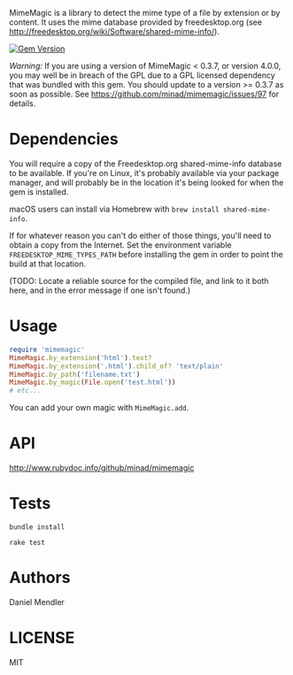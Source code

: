 MimeMagic is a library to detect the mime type of a file by extension or by content. It uses the mime database
provided by freedesktop.org (see http://freedesktop.org/wiki/Software/shared-mime-info/).

[![Gem Version](https://img.shields.io/gem/v/mimemagic.svg)](http://rubygems.org/gems/mimemagic)

*Warning:* If you are using a version of MimeMagic < 0.3.7, or version 4.0.0, you may well be in breach of the
GPL due to a GPL licensed dependency that was bundled with this gem. You should update to a version >= 0.3.7 
as soon as possible. See https://github.com/minad/mimemagic/issues/97 for details.

Dependencies
============

You will require a copy of the Freedesktop.org shared-mime-info database to be available. If you're on Linux,
it's probably available via your package manager, and will probably be in the location it's being looked for
when the gem is installed.

macOS users can install via Homebrew with `brew install shared-mime-info`.

If for whatever reason you can't do either of those things, you'll need to obtain a copy from the Internet. Set
the environment variable `FREEDESKTOP_MIME_TYPES_PATH` before installing the gem in order to point the build at
that location.

(TODO: Locate a reliable source for the compiled file, and link to it both here, and in the error message if
one isn't found.)

Usage
=====

```ruby
require 'mimemagic'
MimeMagic.by_extension('html').text?
MimeMagic.by_extension('.html').child_of? 'text/plain'
MimeMagic.by_path('filename.txt')
MimeMagic.by_magic(File.open('test.html'))
# etc...
```

You can add your own magic with `MimeMagic.add`.

API
===

http://www.rubydoc.info/github/minad/mimemagic

Tests
=====

```
bundle install

rake test
```

Authors
=======

Daniel Mendler

LICENSE
=======

MIT
